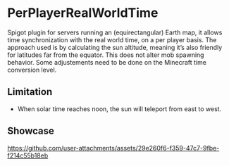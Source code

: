 # PerPlayerRealWorldTime
Spigot plugin for servers running an (equirectangular) Earth map, it allows time synchronization with the real world time, on a per player basis. The approach used is by calculating the sun altitude, meaning it’s also friendly for latitudes far from the equator. This does not alter mob spawning behavior.
Some adjustements need to be done on the Minecraft time conversion level.

## Limitation
- When solar time reaches noon, the sun will teleport from east to west.

## Showcase
https://github.com/user-attachments/assets/29e260f6-f359-47c7-9fbe-f214c55b18eb
